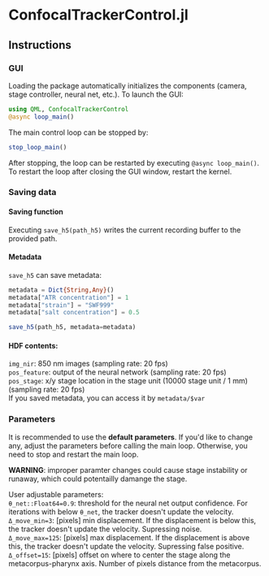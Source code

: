 # ConfocalTrackerControl.jl
## Instructions
### GUI
Loading the package automatically initializes the components (camera, stage controller, neural net, etc.). To launch the GUI:
```julia
using QML, ConfocalTrackerControl
@async loop_main()
```

The main control loop can be stopped by:
```julia
stop_loop_main()
```
After stopping, the loop can be restarted by executing ```@async loop_main()```. To restart the loop after closing the GUI window, restart the kernel.

### Saving data
#### Saving function
Executing ```save_h5(path_h5)``` writes the current recording buffer to the provided path.

#### Metadata
`save_h5` can save metadata:
```julia
metadata = Dict{String,Any}()
metadata["ATR concentration"] = 1
metadata["strain"] = "SWF999"
metadata["salt concentration"] = 0.5

save_h5(path_h5, metadata=metadata)
```

#### HDF contents:
`img_nir`: 850 nm images (sampling rate: 20 fps)  
`pos_feature`: output of the neural network (sampling rate: 20 fps)  
`pos_stage`: x/y stage location in the stage unit (10000 stage unit / 1 mm) (sampling rate: 20 fps)  
If you saved metadata, you can access it by `metadata/$var`

### Parameters
It is recommended to use the **default parameters**. If you'd like to change any, adjust the parameters before calling the main loop. Otherwise, you need to stop and restart the main loop.  

**WARNING**: improper paramter changes could cause stage instability or runaway, which could potentailly damange the stage.

User adjustable parameters:  
`θ_net::Float64=0.9`: threshold for the neural net output confidence. For iterations with below `θ_net`, the tracker doesn't update the velocity.  
`Δ_move_min=3`: [pixels] min displacement. If the displacement is below this, the tracker doesn't update the velocity. Supressing noise.  
`Δ_move_max=125`: [pixels] max displacement. If the displacement is above this, the tracker doesn't update the velocity. Supressing false positive.  
`Δ_offset=15`: [pixels] offset on where to center the stage along the metacorpus-pharynx axis. Number of pixels distance from the metacorpus.  

